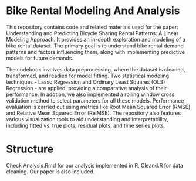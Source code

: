 # Bike Rental Modeling And Analysis
This repository contains code and related materials used for the paper: Understanding and Predicting Bicycle Sharing Rental Patterns: A Linear Modeling Approach. It provides an in-depth exploration and modeling of a bike rental dataset. The primary goal is to understand bike rental demand patterns and factors influencing them, along with implementing predictive models for future demands.

The codebook involves data preprocessing, where the dataset is cleaned, transformed, and readied for model fitting. Two statistical modeling techniques - Lasso Regression and Ordinary Least Squares (OLS) Regression - are applied, providing a comparative analysis of their performance. In addtion, we also implemented a rolling window cross validation method to select parameters for all these models. Performance evaluation is carried out using metrics like Root Mean Squared Error (RMSE) and Relative Mean Squared Error (RelMSE). The repository also features various visualization tools to aid understanding and interpretability, including fitted vs. true plots, residual plots, and time series plots.

# Structure
Check Analysis.Rmd for our analysis implemented in R, Cleand.R for data cleaning. Our paper is also included.

